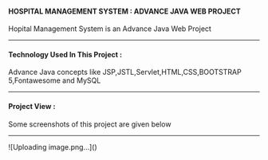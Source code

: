 <h4>HOSPITAL MANAGEMENT SYSTEM : ADVANCE JAVA WEB PROJECT</h4>
<p>Hopital Management System is an Advance Java Web Project</p><hr>
<h4>Technology Used In This Project :</h4>
<p>Advance Java concepts like JSP,JSTL,Servlet,HTML,CSS,BOOTSTRAP 5,Fontawesome and MySQL</p><hr>
<h4>Project View :</h4>
<p>Some screenshots of this project are given below</p><hr>
![Uploading image.png…]()

